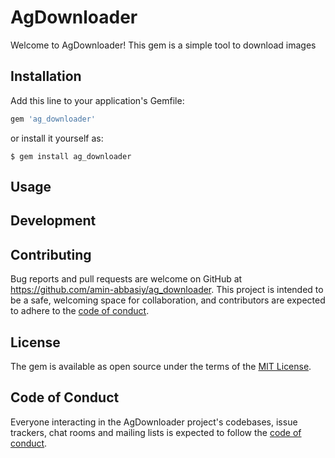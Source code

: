 # AgDownloader

Welcome to AgDownloader! This gem is a simple tool to download images

## Installation

Add this line to your application's Gemfile:

```ruby
gem 'ag_downloader'
```
or install it yourself as:

    $ gem install ag_downloader

## Usage


## Development


## Contributing

Bug reports and pull requests are welcome on GitHub at https://github.com/amin-abbasiy/ag_downloader. This project is intended to be a safe, welcoming space for collaboration, and contributors are expected to adhere to the [code of conduct](https://github.com/[USERNAME]/ag_downloader/blob/master/CODE_OF_CONDUCT.md).

## License

The gem is available as open source under the terms of the [MIT License](https://opensource.org/licenses/MIT).

## Code of Conduct

Everyone interacting in the AgDownloader project's codebases, issue trackers, chat rooms and mailing lists is expected to follow the [code of conduct](https://github.com/[USERNAME]/ag_downloader/blob/master/CODE_OF_CONDUCT.md).
